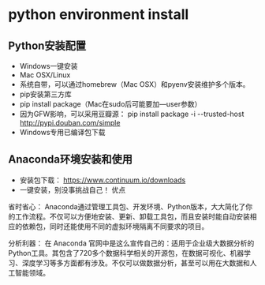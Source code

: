 # python environment install

## Python安装配置
* Windows一键安装
* Mac OSX/Linux
* 系统自带，可以通过homebrew（Mac OSX）和pyenv安装维护多个版本。
* pip安装第三方库
* pip install package（Mac在sudo后可能要加—user参数）
* 因为GFW影响，可以采用豆瓣源： pip install package -i --trusted-host http://pypi.douban.com/simple
* Windows专用已编译包下载

## Anaconda环境安装和使用
* 安装包下载： https://www.continuum.io/downloads
* 一键安装，别没事挑战自己！
优点

省时省心： Anaconda通过管理工具包、开发环境、Python版本，大大简化了你的工作流程。不仅可以方便地安装、更新、卸载工具包，而且安装时能自动安装相应的依赖包，同时还能使用不同的虚拟环境隔离不同要求的项目。

分析利器： 在 Anaconda 官网中是这么宣传自己的：适用于企业级大数据分析的Python工具。其包含了720多个数据科学相关的开源包，在数据可视化、机器学习、深度学习等多方面都有涉及。不仅可以做数据分析，甚至可以用在大数据和人工智能领域。
